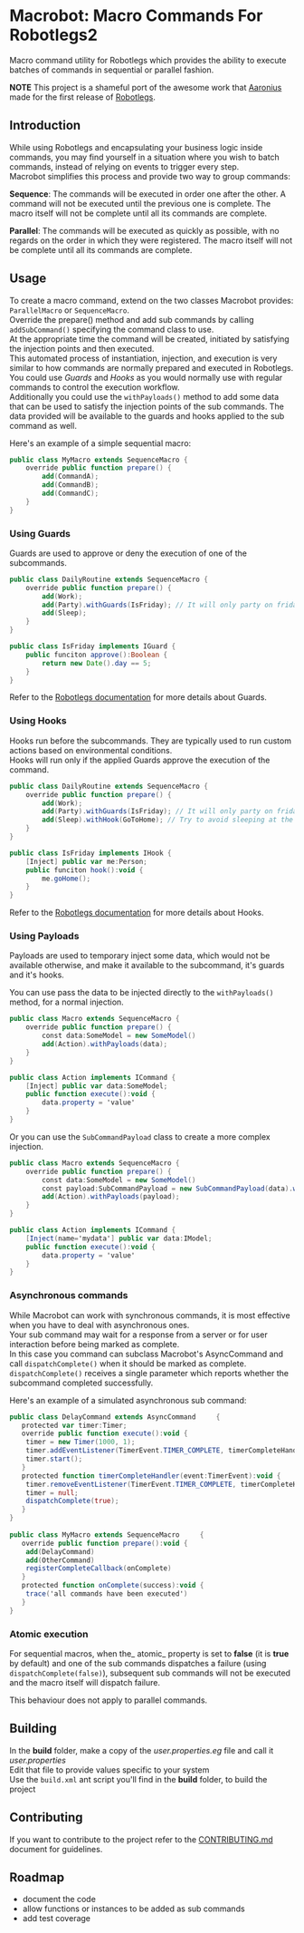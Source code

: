 # Macrobot: Macro Commands For Robotlegs2

Macro command utility for Robotlegs which provides the ability to execute batches of commands in sequential or parallel fashion.

**NOTE** This project is a shameful port of the awesome work that [Aaronius](https://github.com/Aaronius) made for the first release of [Robotlegs](http://www.robotlegs.org/).

## Introduction

While using Robotlegs and encapsulating your business logic inside commands, you may find yourself in a situation where you wish to batch commands, instead of relying on events to trigger every step.  
Macrobot simplifies this process and provide two way to group commands:

**Sequence**: The commands will be executed in order one after the other. A command will not be executed until the previous one is complete. The macro itself will not be complete until all its commands are complete.

**Parallel**: The commands will be executed as quickly as possible, with no regards on the order in which they were registered. The macro itself will not be complete until all its commands are complete.

## Usage

To create a macro command, extend on the two classes Macrobot provides: `ParallelMacro` or `SequenceMacro`.  
Override the prepare() method and add sub commands by calling `addSubCommand()` specifying the command class to use.  
At the appropriate time the command will be created, initiated by satisfying the injection points and then executed.  
This automated process of instantiation, injection, and execution is very similar to how commands are normally prepared and executed in Robotlegs.  
You could use _Guards_ and _Hooks_ as you would normally use with regular commands to control the execution workflow.  
Additionally you could use the `withPayloads()` method to add some data that can be used to satisfy the injection points of the sub commands. The data provided will be available to the guards and hooks applied to the sub command as well.

Here's an example of a simple sequential macro:
```ActionScript
public class MyMacro extends SequenceMacro {
	override public function prepare() {
		add(CommandA);
		add(CommandB);
		add(CommandC);
	}
}
```

### Using Guards

Guards are used to approve or deny the execution of one of the subcommands.

```ActionScript
public class DailyRoutine extends SequenceMacro {
	override public function prepare() {
		add(Work);
		add(Party).withGuards(IsFriday); // It will only party on fridays
		add(Sleep);
	}
}

public class IsFriday implements IGuard {
	public funciton approve():Boolean {
		return new Date().day == 5;
	}
}
```
Refer to the [Robotlegs documentation](https://github.com/robotlegs/robotlegs-framework/blob/master/src/robotlegs/bender/framework/readme-guards.md) for more details about Guards.

### Using Hooks

Hooks run before the subcommands. They are typically used to run custom actions based on environmental conditions.  
Hooks will run only if the applied Guards approve the execution of the command.

```ActionScript
public class DailyRoutine extends SequenceMacro {
	override public function prepare() {
		add(Work);
		add(Party).withGuards(IsFriday); // It will only party on fridays
		add(Sleep).withHook(GoToHome); // Try to avoid sleeping at the office or the pub
	}
}

public class IsFriday implements IHook {
	[Inject] public var me:Person;
	public funciton hook():void {
		me.goHome();
	}
}
```
Refer to the [Robotlegs documentation](https://github.com/robotlegs/robotlegs-framework/blob/master/src/robotlegs/bender/framework/readme-hooks.md) for more details about Hooks.


### Using Payloads

Payloads are used to temporary inject some data, which would not be available otherwise, and make it available to the subcommand, it's guards and it's hooks.  

You can use pass the data to be injected directly to the `withPayloads()` method, for a normal injection.
```ActionScript
public class Macro extends SequenceMacro {
	override public function prepare() {
		const data:SomeModel = new SomeModel()
		add(Action).withPayloads(data);
	}
}

public class Action implements ICommand {
	[Inject] public var data:SomeModel;
	public function execute():void {
		data.property = 'value'
	}
}
```

Or you can use the `SubCommandPayload` class to create a more complex injection.
```ActionScript
public class Macro extends SequenceMacro {
	override public function prepare() {
		const data:SomeModel = new SomeModel()
		const payload:SubCommandPayload = new SubCommandPayload(data).withName('mydata').ofClass(IModel)
		add(Action).withPayloads(payload);
	}
}

public class Action implements ICommand {
	[Inject(name='mydata'] public var data:IModel;
	public function execute():void {
		data.property = 'value'
	}
}
```

### Asynchronous commands

While Macrobot can work with synchronous commands, it is most effective when you have to deal with asynchronous ones.  
Your sub command may wait for a response from a server or for user interaction before being marked as complete.  
In this case you command can subclass Macrobot's AsyncCommand and call `dispatchComplete()` when it should be marked as complete.  
`dispatchComplete()` receives a single parameter which reports whether the subcommand completed successfully.

Here's an example of a simulated asynchronous sub command:
```ActionScript
public class DelayCommand extends AsyncCommand     {
   protected var timer:Timer;
   override public function execute():void {
   	timer = new Timer(1000, 1);
   	timer.addEventListener(TimerEvent.TIMER_COMPLETE, timerCompleteHandler);
   	timer.start();
   }
   protected function timerCompleteHandler(event:TimerEvent):void {
   	timer.removeEventListener(TimerEvent.TIMER_COMPLETE, timerCompleteHandler);
   	timer = null;
   	dispatchComplete(true);
   }
}
   
public class MyMacro extends SequenceMacro     {
   override public function prepare():void {
   	add(DelayCommand)
   	add(OtherCommand)
   	registerCompleteCallback(onComplete)
   }
   protected function onComplete(success):void {
   	trace('all commands have been executed')
   }
}
```

### Atomic execution

For sequential macros, when the_ atomic_ property is set to **false** (it is **true** by default) and one of the sub commands dispatches a failure (using `dispatchComplete(false)`), subsequent sub commands will not be executed and the macro itself will dispatch failure.

This behaviour does not apply to parallel commands.

## Building

In the **build** folder, make a copy of the _user.properties.eg_ file and call it _user.properties_  
Edit that file to provide values specific to your system  
Use the `build.xml` ant script you'll find in the **build** folder, to build the project

## Contributing

If you want to contribute to the project refer to the [CONTRIBUTING.md](CONTRIBUTING.md) document for guidelines.

## Roadmap

* document the code
* allow functions or instances to be added as sub commands
* add test coverage
